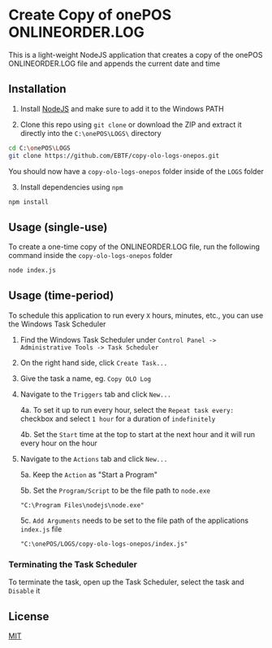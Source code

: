 # Create Copy of onePOS ONLINEORDER.LOG

This is a light-weight NodeJS application that creates a copy of the onePOS ONLINEORDER.LOG file and appends the current date and time

## Installation

1. Install [NodeJS](https://nodejs.org/en/) and make sure to add it to the Windows PATH

2. Clone this repo using `git clone` or download the ZIP and extract it directly into the `C:\onePOS\LOGS\` directory

```sh
cd C:\onePOS\LOGS
git clone https://github.com/EBTF/copy-olo-logs-onepos.git
```

You should now have a `copy-olo-logs-onepos` folder inside of the `LOGS` folder

3. Install dependencies using `npm`

```sh
npm install
```

## Usage (single-use)

To create a one-time copy of the ONLINEORDER.LOG file, run the following command inside the `copy-olo-logs-onepos` folder
```sh
node index.js
```

## Usage (time-period)

To schedule this application to run every `X` hours, minutes, etc., you can use the Windows Task Scheduler

1. Find the Windows Task Scheduler under `Control Panel -> Administrative Tools -> Task Scheduler`

2. On the right hand side, click `Create Task...`

3. Give the task a name, eg. `Copy OLO Log`

4. Navigate to the `Triggers` tab and click `New...`

    4a. To set it up to run every hour, select the `Repeat task every:` checkbox and select `1 hour` for a duration of `indefinitely`

    4b. Set the `Start` time at the top to start at the next hour and it will run every hour on the hour

5. Navigate to the `Actions` tab and click `New...`

    5a. Keep the `Action` as "Start a Program"

    5b. Set the `Program/Script` to be the file path to `node.exe`

    `"C:\Program Files\nodejs\node.exe"`

    5c. `Add Arguments` needs to be set to the file path of the applications `index.js` file

    `"C:\onePOS/LOGS/copy-olo-logs-onepos/index.js"`

### Terminating the Task Scheduler

To terminate the task, open up the Task Scheduler, select the task and `Disable` it


## License
[MIT](https://choosealicense.com/licenses/mit/)